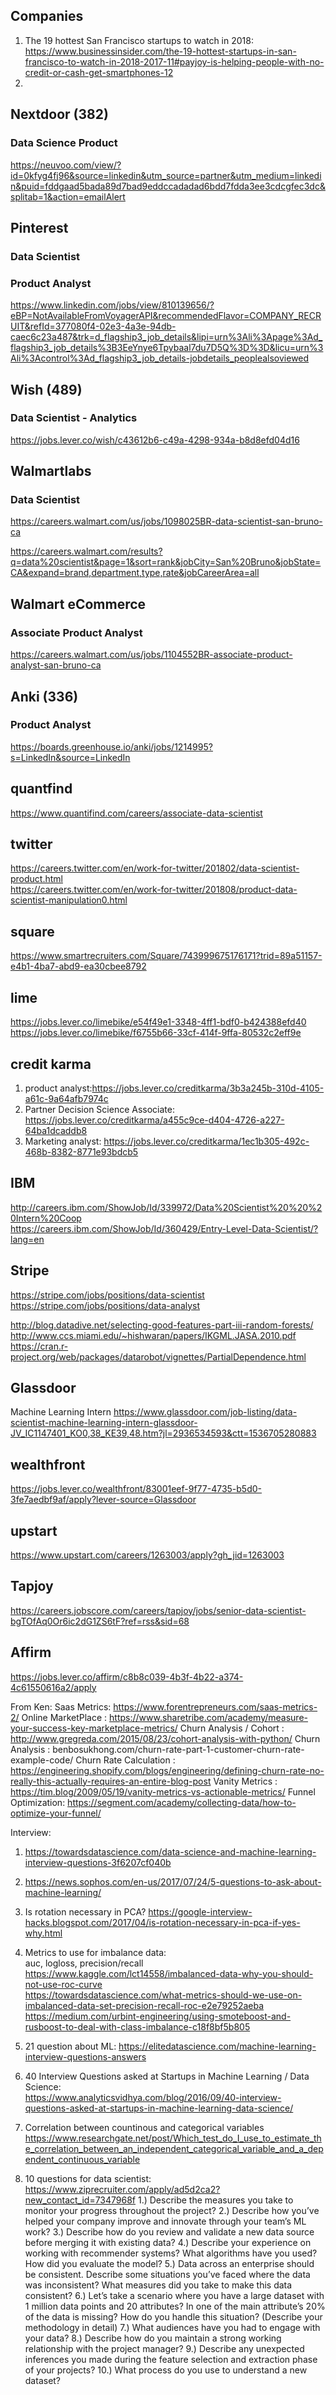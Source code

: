 ## Companies
1. The 19 hottest San Francisco startups to watch in 2018:   
https://www.businessinsider.com/the-19-hottest-startups-in-san-francisco-to-watch-in-2018-2017-11#payjoy-is-helping-people-with-no-credit-or-cash-get-smartphones-12   
2. 


## Nextdoor (382)   
### Data Science Product
https://neuvoo.com/view/?id=0kfyg4fj96&source=linkedin&utm_source=partner&utm_medium=linkedin&puid=fddgaad5bada89d7bad9eddccadadad6bdd7fdda3ee3cdcgfec3dc&splitab=1&action=emailAlert

## Pinterest  
### Data Scientist

### Product Analyst
https://www.linkedin.com/jobs/view/810139656/?eBP=NotAvailableFromVoyagerAPI&recommendedFlavor=COMPANY_RECRUIT&refId=377080f4-02e3-4a3e-94db-caec6c23a487&trk=d_flagship3_job_details&lipi=urn%3Ali%3Apage%3Ad_flagship3_job_details%3B3EeYnye6Tpybaal7du7D5Q%3D%3D&licu=urn%3Ali%3Acontrol%3Ad_flagship3_job_details-jobdetails_peoplealsoviewed


## Wish (489)  
### Data Scientist - Analytics

https://jobs.lever.co/wish/c43612b6-c49a-4298-934a-b8d8efd04d16

## Walmartlabs   
### Data Scientist
https://careers.walmart.com/us/jobs/1098025BR-data-scientist-san-bruno-ca

https://careers.walmart.com/results?q=data%20scientist&page=1&sort=rank&jobCity=San%20Bruno&jobState=CA&expand=brand,department,type,rate&jobCareerArea=all

## Walmart eCommerce
### Associate Product Analyst
https://careers.walmart.com/us/jobs/1104552BR-associate-product-analyst-san-bruno-ca


## Anki (336)   
### Product Analyst    
https://boards.greenhouse.io/anki/jobs/1214995?s=LinkedIn&source=LinkedIn

## quantfind
https://www.quantifind.com/careers/associate-data-scientist     

## twitter
https://careers.twitter.com/en/work-for-twitter/201802/data-scientist-product.html   
https://careers.twitter.com/en/work-for-twitter/201808/product-data-scientist-manipulation0.html   

## square
https://www.smartrecruiters.com/Square/743999675176171?trid=89a51157-e4b1-4ba7-abd9-ea30cbee8792   

## lime
https://jobs.lever.co/limebike/e54f49e1-3348-4ff1-bdf0-b424388efd40   
https://jobs.lever.co/limebike/f6755b66-33cf-414f-9ffa-80532c2eff9e   

## credit karma
1. product analyst:https://jobs.lever.co/creditkarma/3b3a245b-310d-4105-a61c-9a64afb7974c   
2. Partner Decision Science Associate: https://jobs.lever.co/creditkarma/a455c9ce-d404-4726-a227-64ba1dcaddb8   
3. Marketing analyst: https://jobs.lever.co/creditkarma/1ec1b305-492c-468b-8382-8771e93bdcb5   
  
## IBM
http://careers.ibm.com/ShowJob/Id/339972/Data%20Scientist%20%20%20Intern%20Coop  
https://careers.ibm.com/ShowJob/Id/360429/Entry-Level-Data-Scientist/?lang=en    

## Stripe
https://stripe.com/jobs/positions/data-scientist   
https://stripe.com/jobs/positions/data-analyst   

http://blog.datadive.net/selecting-good-features-part-iii-random-forests/      
http://www.ccs.miami.edu/~hishwaran/papers/IKGML.JASA.2010.pdf      
https://cran.r-project.org/web/packages/datarobot/vignettes/PartialDependence.html      

## Glassdoor
Machine Learning Intern
https://www.glassdoor.com/job-listing/data-scientist-machine-learning-intern-glassdoor-JV_IC1147401_KO0,38_KE39,48.htm?jl=2936534593&ctt=1536705280883   



## wealthfront
https://jobs.lever.co/wealthfront/83001eef-9f77-4735-b5d0-3fe7aedbf9af/apply?lever-source=Glassdoor

## upstart
https://www.upstart.com/careers/1263003/apply?gh_jid=1263003

## Tapjoy
https://careers.jobscore.com/careers/tapjoy/jobs/senior-data-scientist-bgTOfAq0Or6ic2dG1ZS6tF?ref=rss&sid=68

## Affirm
https://jobs.lever.co/affirm/c8b8c039-4b3f-4b22-a374-4c61550616a2/apply


From Ken: 
Saas Metrics: https://www.forentrepreneurs.com/saas-metrics-2/
Online MarketPlace : https://www.sharetribe.com/academy/measure-your-success-key-marketplace-metrics/
Churn Analysis / Cohort	: http://www.gregreda.com/2015/08/23/cohort-analysis-with-python/
Churn Analysis : benbosukhong.com/churn-rate-part-1-customer-churn-rate-example-code/
Churn Rate Calculation : https://engineering.shopify.com/blogs/engineering/defining-churn-rate-no-really-this-actually-requires-an-entire-blog-post
Vanity Metrics : https://tim.blog/2009/05/19/vanity-metrics-vs-actionable-metrics/
Funnel Optimization: https://segment.com/academy/collecting-data/how-to-optimize-your-funnel/


Interview:
1. https://towardsdatascience.com/data-science-and-machine-learning-interview-questions-3f6207cf040b   
2. https://news.sophos.com/en-us/2017/07/24/5-questions-to-ask-about-machine-learning/   
3. Is rotation necessary in PCA? https://google-interview-hacks.blogspot.com/2017/04/is-rotation-necessary-in-pca-if-yes-why.html
4. Metrics to use for imbalance data:  
   auc, logloss, precision/recall   
   https://www.kaggle.com/lct14558/imbalanced-data-why-you-should-not-use-roc-curve   
   https://towardsdatascience.com/what-metrics-should-we-use-on-imbalanced-data-set-precision-recall-roc-e2e79252aeba
   https://medium.com/urbint-engineering/using-smoteboost-and-rusboost-to-deal-with-class-imbalance-c18f8bf5b805
   
5. 21 question about ML: https://elitedatascience.com/machine-learning-interview-questions-answers   
6. 40 Interview Questions asked at Startups in Machine Learning / Data Science:   
   https://www.analyticsvidhya.com/blog/2016/09/40-interview-questions-asked-at-startups-in-machine-learning-data-science/   
7. Correlation between countinous and categorical variables
  https://www.researchgate.net/post/Which_test_do_I_use_to_estimate_the_correlation_between_an_independent_categorical_variable_and_a_dependent_continuous_variable
  
8. 10 questions for data scientist: https://www.ziprecruiter.com/apply/ad5d2ca2?new_contact_id=7347968f
   1.)	Describe the measures you take to monitor your progress throughout the project?
   2.)	Describe how you’ve helped your company improve and innovate through your team’s ML work?
   3.)	Describe how do you review and validate a new data source before merging it with existing data?
   4.)	Describe your experience on working with recommender systems? What algorithms have you used? How did you evaluate the model?
   5.)	Data across an enterprise should be consistent. Describe some situations you’ve faced where the data was inconsistent? What measures did you take to make this data consistent?
   6.)	Let’s take a scenario where you have a large dataset with 1 million data points and 20 attributes? In one of the main attribute’s 20% of the data is missing? How do you handle this situation? (Describe your methodology in detail)
   7.)	What audiences have you had to engage with your data?
   8.)	Describe how do you maintain a strong working relationship with the project manager?
   9.)	Describe any unexpected inferences you made during the feature selection and extraction phase of your projects?
   10.)	What process do you use to understand a new dataset? 



